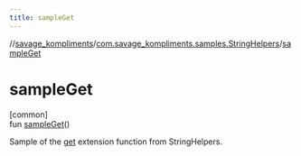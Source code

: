 ```yaml
---
title: sampleGet
---
```

//[savage_kompliments](../../index.html)/[com.savage_kompliments.samples.StringHelpers](index.html)/[sampleGet](sample-get.html)



# sampleGet



[common]\
fun [sampleGet](sample-get.html)()



Sample of the [get](../com.savage_kompliments.qol.StringHelpers/get.html) extension function from StringHelpers.




